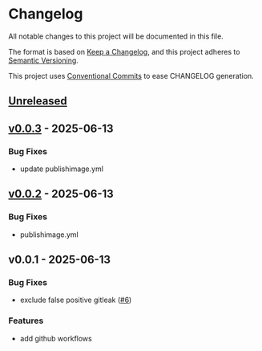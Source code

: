 # Changelog

All notable changes to this project will be documented in this file.

The format is based on [Keep a Changelog](https://keepachangelog.com/en/1.0.0/),
and this project adheres to [Semantic Versioning](https://semver.org/spec/v2.0.0.html).

This project uses [Conventional Commits](https://www.conventionalcommits.org) to ease CHANGELOG generation.



<a name="unreleased"></a>
## [Unreleased]


<a name="v0.0.3"></a>
## [v0.0.3] - 2025-06-13
### Bug Fixes
- update publishimage.yml


<a name="v0.0.2"></a>
## [v0.0.2] - 2025-06-13
### Bug Fixes
- publishimage.yml


<a name="v0.0.1"></a>
## v0.0.1 - 2025-06-13
### Bug Fixes
- exclude false positive gitleak ([#6](https://github.com/diggsweden/wallet-verifier-test-web/issues/6))

### Features
- add github workflows


[Unreleased]: https://github.com/diggsweden/wallet-verifier-test-web/compare/v0.0.3...HEAD
[v0.0.3]: https://github.com/diggsweden/wallet-verifier-test-web/compare/v0.0.2...v0.0.3
[v0.0.2]: https://github.com/diggsweden/wallet-verifier-test-web/compare/v0.0.1...v0.0.2
